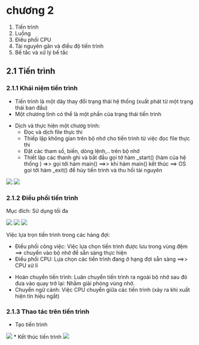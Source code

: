 # chương 2
1. Tiến trình
2. Luồng 
3. Điều phối CPU
4. Tài nguyên găn và điều độ tiến trình
5. Bế tắc và xử lý bế tắc

## 2.1 Tiến trình
### 2.1.1 Khái niệm tiến trình
* Tiến trình là một dãy thay đổi trạng thái hệ thống (xuất phát từ một trạng thái ban đầu)
* Một chương tình có thể là một phần của trạng thái tiến trình 

- Dịch và thực hiện một chươg trình:
  * Đọc và dịch file thực thi
  * Thiếp lập không gian trên bộ nhớ cho tiến trình từ việc đọc file thực thi
  * Đặt các tham số, biến, dòng lệnh,.. trên bộ nhớ
  * Thiết lập các thanh ghi và bắt đầu gọi tớ hàm _start() (hàm của hệ thống ) =>> gọi tới hàm main() ==>> khi hàm main() kết thúc ==> OS gọi tới hàm _exit() để hủy tiến trình và thu hồi tài nguyên 

<img src = "https://i.imgur.com/Aolrf0Q.png">

<img src = "https://i.imgur.com/e6yyIFY.png">

### 2.1.2 Điều phối tiến trình

Mục đích: Sử dụng tối đa 

<img src = "https://i.imgur.com/Zg4tbhI.png">

<img src = "https://i.imgur.com/e6yyIFY.png">

<img src = "https://i.imgur.com/NjIOQg9.png">

Việc lựa trọn tiến trình trong các hàng đợi: 
  * Điều phối công việc: Việc lựa chọn tiến trình được lưu trong vùng đệm ==> chuyển vào bộ nhớ để sẵn sàng thực hiện
  * Điều phối CPU: Lựa chọn các tiến trình đang ở hạng đợi sẵn sàng ==>> CPU xử lí 

+ Hoán chuyển tiến trình: Luân chuyển tiến trình ra ngoài bộ nhớ sau đó đưa vào quay trở lại: Nhằm giải phóng vùng nhớ.
+ Chuyển ngữ cảnh: Việc CPU chuyển giữa các tiến trình (xảy ra khi xuất hiện tín hiệu ngắt)
### 2.1.3 Thao tác trên tiến trình
 * Tạo tiến trình 
 <img src = "https://i.imgur.com/Itf7GTz.png">
 * Kết thúc tiến trình 
 <img src = "https://i.imgur.com/H865UWN.png">